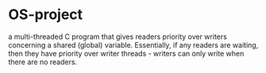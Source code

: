 # OS-project
a multi-threaded C program that gives readers priority over writers concerning a shared (global) variable. Essentially, if any readers are waiting, then they have priority over writer threads - writers can only write when there are no readers.
